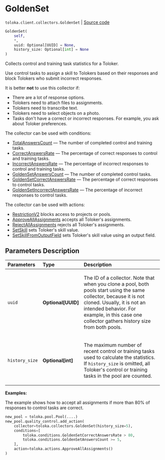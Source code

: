 # GoldenSet
`toloka.client.collectors.GoldenSet` | [Source code](https://github.com/Toloka/toloka-kit/blob/v1.2.0.post1/src/client/collectors.py#L303)

```python
GoldenSet(
    self,
    *,
    uuid: Optional[UUID] = None,
    history_size: Optional[int] = None
)
```

Collects control and training task statistics for a Toloker.


Use control tasks to assign a skill to Tolokers based on their responses and block Tolokers who submit incorrect responses.

It is better **not** to use this collector if:
- There are a lot of response options.
- Tolokers need to attach files to assignments.
- Tolokers need to transcribe text.
- Tolokers need to select objects on a photo.
- Tasks don't have a correct or incorrect responses. For example, you ask about Toloker preferences.

The collector can be used with conditions:
* [TotalAnswersCount](toloka.client.conditions.TotalAnswersCount.md) — The number of completed control and training tasks.
* [CorrectAnswersRate](toloka.client.conditions.CorrectAnswersRate.md) — The percentage of correct responses to control and training tasks.
* [IncorrectAnswersRate](toloka.client.conditions.IncorrectAnswersRate.md) — The percentage of incorrect responses to control and training tasks.
* [GoldenSetAnswersCount](toloka.client.conditions.GoldenSetAnswersCount.md) — The number of completed control tasks.
* [GoldenSetCorrectAnswersRate](toloka.client.conditions.GoldenSetCorrectAnswersRate.md) — The percentage of correct responses to control tasks.
* [GoldenSetIncorrectAnswersRate](toloka.client.conditions.GoldenSetIncorrectAnswersRate.md) — The percentage of incorrect responses to control tasks.

The collector can be used with actions:
* [RestrictionV2](toloka.client.actions.RestrictionV2.md) blocks access to projects or pools.
* [ApproveAllAssignments](toloka.client.actions.ApproveAllAssignments.md) accepts all Toloker's assignments.
* [RejectAllAssignments](toloka.client.actions.RejectAllAssignments.md) rejects all Toloker's assignments.
* [SetSkill](toloka.client.actions.SetSkill.md) sets Toloker's skill value.
* [SetSkillFromOutputField](toloka.client.actions.SetSkillFromOutputField.md) sets Toloker's skill value using an output field.

## Parameters Description

| Parameters | Type | Description |
| :----------| :----| :-----------|
`uuid`|**Optional\[UUID\]**|<p>The ID of a collector. Note that when you clone a pool, both pools start using the same collector, because it is not cloned. Usually, it is not an intended behavior. For example, in this case one collector gathers history size from both pools.</p>
`history_size`|**Optional\[int\]**|<p>The maximum number of recent control or training tasks used to calculate the statistics. If `history_size` is omitted, all Toloker&#x27;s control or training tasks in the pool are counted.</p>

**Examples:**

The example shows how to accept all assignments if more than 80% of responses to control tasks are correct.

```python
new_pool = toloka.pool.Pool(....)
new_pool.quality_control.add_action(
    collector=toloka.collectors.GoldenSet(history_size=5),
    conditions=[
        toloka.conditions.GoldenSetCorrectAnswersRate > 80,
        toloka.conditions.GoldenSetAnswersCount >= 5,
    ],
    action=toloka.actions.ApproveAllAssignments()
)
```
